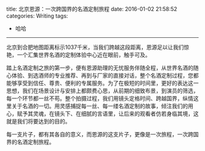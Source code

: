 title: 北京恩源：一次跨国界的名酒定制旅程
date: 2016-01-02 21:58:52
categories: Writing
tags:
 - 哈哈
---

北京到合肥地图距离标示1037千米，当我们跨越这段距离，恩源足以让我们惊艳，一个汇集世界名酒的定制体验中心近在眼前，触手可及。

踏上名酒定制之旅的第一步，便有恩源助理的无忧服务伴随全程，从世界名酒的随心体验、到选酒师的专业推荐、再到与厂家的直接对话，整个名酒定制过程，您都能够享受到信任、尊贵、便利的专属服务。为了在极短的时间里，更好的表达这一思想，我们在场景设计与安排上都颇费心思，从前期的细致布景，到演员的筛选，每一个环节都一丝不苟。整个拍摄过程，我们用镜头定格时间、跨越国界，纵情这里关于名酒的一切。用灵感捕捉每一丝、每一缕名酒定制的故事，倾注我们的用心，赋予其灵魂，在镜头下、在细腻的言语里，让后来的观看者仿若身临其境，这就是我们将要达到的目的。

每一支片子，都有其各自的意义，而恩源的这支片子，更像是一次旅程，一次跨国界的名酒定制旅程。
